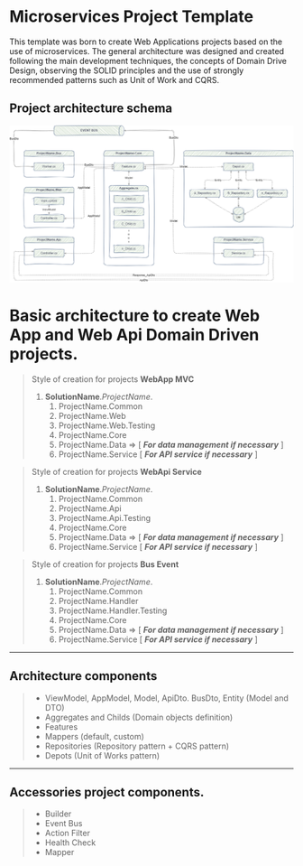# Microservices Project Template
This template was born to create Web Applications projects based on the use of microservices. The general architecture was designed and created following the main development techniques, the concepts of Domain Drive Design, observing the SOLID principles and the use of strongly recommended patterns such as Unit of Work and CQRS.

## Project architecture schema

![Project_Architecture](/docs/SolutionArchitecture.png "Project_Architecture")

# Basic architecture to create Web App and Web Api Domain Driven projects.

> Style of creation for projects **WebApp MVC**  
> 1. **SolutionName**.*ProjectName*.
>       1. ProjectName.Common
>       2. ProjectName.Web
>       3. ProjectName.Web.Testing
>       4. ProjectName.Core
>       5. ProjectName.Data => [ ***For data management if necessary*** ]
>       6. ProjectName.Service [ ***For API service if necessary*** ]

> Style of creation for projects **WebApi Service** 
> 1. **SolutionName**.*ProjectName*.
>       1. ProjectName.Common
>       2. ProjectName.Api
>       3. ProjectName.Api.Testing
>       6. ProjectName.Core
>       7. ProjectName.Data => [ ***For data management if necessary*** ]
>       8. ProjectName.Service [ ***For API service if necessary*** ]

> Style of creation for projects **Bus Event** 
> 1. **SolutionName**.*ProjectName*.
>       1. ProjectName.Common
>       2. ProjectName.Handler
>       3. ProjectName.Handler.Testing
>       6. ProjectName.Core
>       7. ProjectName.Data => [ ***For data management if necessary*** ]
>       8. ProjectName.Service [ ***For API service if necessary*** ]
---

## Architecture components

> - ViewModel, AppModel, Model, ApiDto. BusDto, Entity (Model and DTO)
> - Aggregates and Childs (Domain objects definition)
> - Features
> - Mappers (default, custom)
> - Repositories (Repository pattern + CQRS pattern)
> - Depots (Unit of Works pattern)

---

## Accessories project components.

> - Builder
> - Event Bus
> - Action Filter
> - Health Check
> - Mapper
